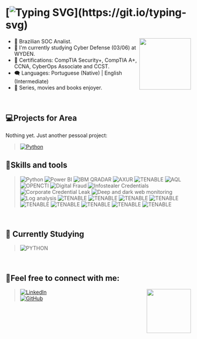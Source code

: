  #  [![Typing SVG](https://readme-typing-svg.herokuapp.com/?color=23aaf2&size=35&center=true&vCenter=true&width=1000&lines=Hello!+My+name+is+Santiago!;I'm+a+SOC+Analist!+;Welcome+to+my+repository!)](https://git.io/typing-svg)     
 
 <img align="right" height="140em" src="https://media4.giphy.com/media/v1.Y2lkPTc5MGI3NjExNjFhdG5ldWh5OGo3cG1va3N3NXpmbWN5cmExeTFobzNjODJxemYydiZlcD12MV9pbnRlcm5hbF9naWZfYnlfaWQmY3Q9Zw/VLWIuR02bq33gp48aQ/giphy.gif"/>
 
  - 🌱 Brazilian SOC Analist.
  - 🎲 I'm currently studying Cyber Defense (03/06) at WYDEN.
  - 🎲 Certifications: CompTIA Security+, CompTIA A+, CCNA, CyberOps Associate and CCST. 
  - 🗨️ Languages: Portuguese (Native) | English (Intermediate)
  - 💙 Series, movies and books enjoyer.
<br />

## 💻Projects for Area

Nothing yet. Just another pessoal project:
 >[![Python](https://img.shields.io/badge/Python-4285F4?style=for-the-badge)](https://github.com/santiagoferrr?tab=repositories&q=organi&type=&language=&sort=)


## 🚀Skills and tools
>![Python](https://img.shields.io/badge/Python-4285F4?style=for-the-badge)
>![Power BI](https://img.shields.io/badge/Power_bi-4285F4?style=for-the-badge)
>![IBM QRADAR](https://img.shields.io/badge/IBM_QRADAR-4285F4?style=for-the-badge)
>![AXUR](https://img.shields.io/badge/AXUR-4285F4?style=for-the-badge)
>![TENABLE](https://img.shields.io/badge/TENABLE-4285F4?style=for-the-badge)
>![AQL](https://img.shields.io/badge/AQL-4285F4?style=for-the-badge)
>![OPENCTI](https://img.shields.io/badge/OPENCTI-4285F4?style=for-the-badge)
>![Digital Fraud](https://img.shields.io/badge/Digital_fraud-4285F4?style=for-the-badge)
>![Infostealer Credentials](https://img.shields.io/badge/Infostealer_Credentials-4285F4?style=for-the-badge)
>![Corporate Credential Leak](https://img.shields.io/badge/Corporate_Credential_Leak-4285F4?style=for-the-badge)
>![Deep and dark web monitoring](https://img.shields.io/badge/Deep_and_dark_web_monitoring-4285F4?style=for-the-badge)
>![Log analysis](https://img.shields.io/badge/Log_analysis-4285F4?style=for-the-badge)
>![TENABLE](https://img.shields.io/badge/TENABLE-4285F4?style=for-the-badge)
>![TENABLE](https://img.shields.io/badge/TENABLE-4285F4?style=for-the-badge)
>![TENABLE](https://img.shields.io/badge/TENABLE-4285F4?style=for-the-badge)
>![TENABLE](https://img.shields.io/badge/TENABLE-4285F4?style=for-the-badge)
>![TENABLE](https://img.shields.io/badge/TENABLE-4285F4?style=for-the-badge)
>![TENABLE](https://img.shields.io/badge/TENABLE-4285F4?style=for-the-badge)
>![TENABLE](https://img.shields.io/badge/TENABLE-4285F4?style=for-the-badge)
>![TENABLE](https://img.shields.io/badge/TENABLE-4285F4?style=for-the-badge)
>![TENABLE](https://img.shields.io/badge/TENABLE-4285F4?style=for-the-badge)




<br />

## 📖 Currently Studying
 
 >![PYTHON](https://img.shields.io/badge/Vue%20js-35495E?style=for-the-badge&logo=vuedotjs&logoColor=4FC08D) 

<br />

## 💬Feel free to connect with me:
<img align="right" src="https://media1.giphy.com/media/v1.Y2lkPTc5MGI3NjExaHVnY3A4MnBkamphZDFuZTZ3bno3NDNpaXp2cjMxeDZrMGJzNzYyeSZlcD12MV9pbnRlcm5hbF9naWZfYnlfaWQmY3Q9Zw/4meHSobzwZNncjZ7bZ/giphy.gif" height="120"/>

>[![LinkedIn](https://img.shields.io/badge/LinkedIn-0077B5?style=for-the-badge&logo=linkedin&logoColor=white)](https://www.linkedin.com/in/santiagoferr/)<br />
>[![GitHub](https://img.shields.io/badge/github-%23121011.svg?style=for-the-badge&color=6055a1&logo=github&logoColor=white)](https://github.com/santiagoferrr/) 
